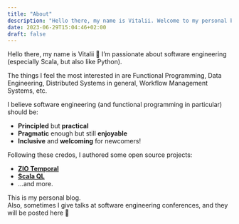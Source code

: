 ```yaml
---
title: "About"
description: "Hello there, my name is Vitalii. Welcome to my personal blog 👋"
date: 2023-06-29T15:04:46+02:00
draft: false
---
```


Hello there, my name is Vitalii 👋
I’m passionate about software engineering (especially Scala, but also like Python).

The things I feel the most interested in are Functional Programming,
Data Engineering, Distributed Systems in general, Workflow Management Systems, etc.

I believe software engineering (and functional programming in particular) should be:
- **Principled** but **practical**
- **Pragmatic** enough but still **enjoyable**
- **Inclusive** and **welcoming** for newcomers!

Following these credos, I authored some open source projects:
- **[ZIO Temporal](https://zio-temporal.vhonta.dev/)**
- **[Scala QL](https://scala-ql.vhonta.dev/)**
- ...and more.  

This is my personal blog.  
Also, sometimes I give talks at software engineering conferences, and they will be posted here 🙂

